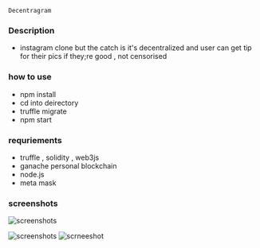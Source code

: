 ` Decentragram `
### Description
- instagram clone but the catch is it's decentralized and user can get tip for their pics if they;re good  , not censorised 

### how to use 
- npm install
- cd into deirectory 
- truffle migrate 
- npm start

### requriements 
- truffle , solidity , web3js 
- ganache personal blockchain
- node.js 
- meta mask

### screenshots 

![screenshots]()

![screenshots]()
![scrneeshot]()